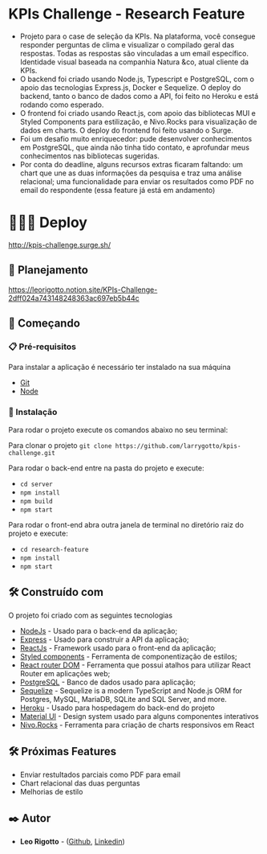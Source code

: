 # KPIs Challenge - Research Feature

- Projeto para o case de seleção da KPIs. Na plataforma, você consegue responder perguntas de clima e visualizar o compilado geral das respostas. Todas as respostas são vinculadas a um email específico. Identidade visual baseada na companhia Natura &co, atual cliente da KPIs.
- O backend foi criado usando Node.js, Typescript e PostgreSQL, com o apoio das tecnologias Express.js, Docker e Sequelize. O deploy do backend, tanto o banco de dados como a API, foi feito no Heroku e está rodando como esperado.
- O frontend foi criado usando React.js, com apoio das bibliotecas MUI e Styled Components para estilização, e Nivo.Rocks para visualização de dados em charts. O deploy do frontend foi feito usando o Surge.
- Foi um desafio muito enriquecedor: pude desenvolver conhecimentos em PostgreSQL, que ainda não tinha tido contato, e aprofundar meus conhecimentos nas bibliotecas sugeridas.
- Por conta do deadline, alguns recursos extras ficaram faltando: um chart que une as duas informações da pesquisa e traz uma análise relacional; uma funcionalidade para enviar os resultados como PDF no email do respondente (essa feature já está em andamento)


# 🧑🏼‍💻 Deploy

http://kpis-challenge.surge.sh/


## 📓 Planejamento

https://leorigotto.notion.site/KPIs-Challenge-2dff024a743148248363ac697eb5b44c



## 🚀 Começando

### 📋 Pré-requisitos

Para instalar a aplicação é necessário ter instalado na sua máquina

* [Git](https://git-scm.com/)
* [Node](https://nodejs.org/en/)

### 🔧 Instalação

Para rodar o projeto execute os comandos abaixo no seu terminal:

Para clonar o projeto 
`git clone https://github.com/larrygotto/kpis-challenge.git`

Para rodar o back-end entre na pasta do projeto e execute:

* `cd server`
* `npm install`
* `npm build`
* `npm start`

Para rodar o front-end abra outra janela de terminal no diretório raiz do projeto e execute:

* `cd research-feature`
* `npm install`
* `npm start` 

## 🛠️ Construído com

O projeto foi criado com as seguintes tecnologias

* [NodeJs](https://nodejs.org/en/) - Usado para o back-end da aplicação;
* [Express](https://expressjs.com/) - Usado para construir a API da aplicação;
* [ReactJs](https://pt-br.reactjs.org) - Framework usado para o front-end da aplicação;
* [Styled components](https://styled-components.com/) - Ferramenta de componentização de estilos;
* [React router DOM](https://www.npmjs.com/package/react-router-dom) - Ferramenta que possui atalhos para utilizar React Router em aplicações web;
* [PostgreSQL](https://www.postgresql.org) - Banco de dados usado para aplicação;
* [Sequelize](https://sequelize.org) - Sequelize is a modern TypeScript and Node.js ORM for Postgres, MySQL, MariaDB, SQLite and SQL Server, and more. 
* [Heroku](https://www.heroku.com) - Usado para hospedagem do back-end do projeto
* [Material UI](https://mui.com) - Design system usado para alguns componentes interativos
* [Nivo.Rocks](https://www.nivo.rocks) - Ferramenta para criação de charts responsivos em React

## 🛠️ Próximas Features

* Enviar restultados parciais como PDF para email
* Chart relacional das duas perguntas
* Melhorias de estilo

## ✒️ Autor

* **Leo Rigotto** - ([Github](www.github.com/larrygotto), [Linkedin](https://www.linkedin.com/in/leorigotto/))

